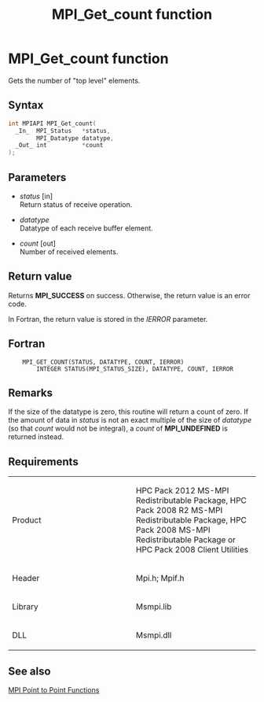 ﻿---
title: MPI_Get_count function
TOCTitle: MPI_Get_count function
ms:assetid: e464e9ce-e387-4a12-9bb1-1d500c2960be
ms:mtpsurl: https://msdn.microsoft.com/en-us/library/Dn473380(v=VS.85)
ms:contentKeyID: 59360916
ms.date: 03/28/2018
mtps_version: v=VS.85
f1_keywords:
- MPI_GET_COUNT
- mpif/MPI_Get_count
- mpi/MPI_GET_COUNT
dev_langs:
- C++
- C
---

# MPI\_Get\_count function

Gets the number of "top level" elements.

## Syntax

``` c++
int MPIAPI MPI_Get_count(
  _In_  MPI_Status   *status,
        MPI_Datatype datatype,
  _Out_ int          *count
);
```

## Parameters

  - *status* \[in\]  
    Return status of receive operation.

  - *datatype*  
    Datatype of each receive buffer element.

  - *count* \[out\]  
    Number of received elements.

## Return value

Returns **MPI\_SUCCESS** on success. Otherwise, the return value is an error code.

In Fortran, the return value is stored in the *IERROR* parameter.

## Fortran

``` FORTRAN
    MPI_GET_COUNT(STATUS, DATATYPE, COUNT, IERROR)
        INTEGER STATUS(MPI_STATUS_SIZE), DATATYPE, COUNT, IERROR
```

## Remarks

If the size of the datatype is zero, this routine will return a count of zero.  If the amount of data in *status* is not an exact multiple of the size of *datatype* (so that *count* would not be integral), a *count* of **MPI\_UNDEFINED** is returned instead.

## Requirements

<table>
<colgroup>
<col style="width: 50%" />
<col style="width: 50%" />
</colgroup>
<tbody>
<tr class="odd">
<td><p>Product</p></td>
<td><p>HPC Pack 2012 MS-MPI Redistributable Package, HPC Pack 2008 R2 MS-MPI Redistributable Package, HPC Pack 2008 MS-MPI Redistributable Package or HPC Pack 2008 Client Utilities</p></td>
</tr>
<tr class="even">
<td><p>Header</p></td>
<td>Mpi.h;
Mpif.h</td>
</tr>
<tr class="odd">
<td><p>Library</p></td>
<td>Msmpi.lib</td>
</tr>
<tr class="even">
<td><p>DLL</p></td>
<td>Msmpi.dll</td>
</tr>
</tbody>
</table>


## See also

[MPI Point to Point Functions](mpi-point-to-point-functions.md)

